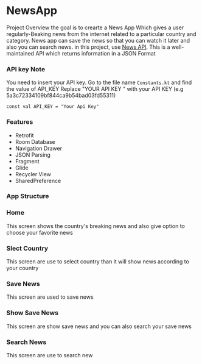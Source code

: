 # NewsApp
Project Overview
the goal is to crearte a News App Which gives a user regularly-Beaking news from the internet related to a particular country and category.
News app can save the news so that you can watch it later and also you can search news. in this project,
use [News API](https://newsapi.org/). This is a well-maintained API which returns information in a JSON Format
### API key Note
You need to insert your API key.
Go to the file name `Constants.kt` and find the value of API_KEY
Replace "YOUR API KEY " with your API KEY (e.g 5a3c72334109bf844ca9b54bad03fd55311)
```
const val API_KEY = "Your Api Key"
````

### Features

* Retrofit
* Room Database
* Navigation Drawer
* JSON Parsing
* Fragment
* Glide
* Recycler View
* SharedPreference

### App Structure

### Home 



This screen shows the country's breaking news and also give option to choose your favorite news

### Slect Country

This screen are use to select country than it will show news according to your country

### Save News


This screen are used to save news


### Show Save News


This screen are show save news and you can also search your save news 


### Search News


This screen are use to search new 
